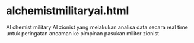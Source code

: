 # alchemistmilitaryai.html
Al chemist military AI zionist yang melakukan analisa data secara real time untuk peringatan ancaman ke pimpinan pasukan militer zionist
